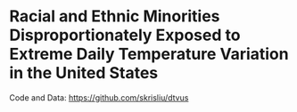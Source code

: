 # Racial and Ethnic Minorities Disproportionately Exposed to Extreme Daily Temperature Variation in the United States

Code and Data: https://github.com/skrisliu/dtvus
